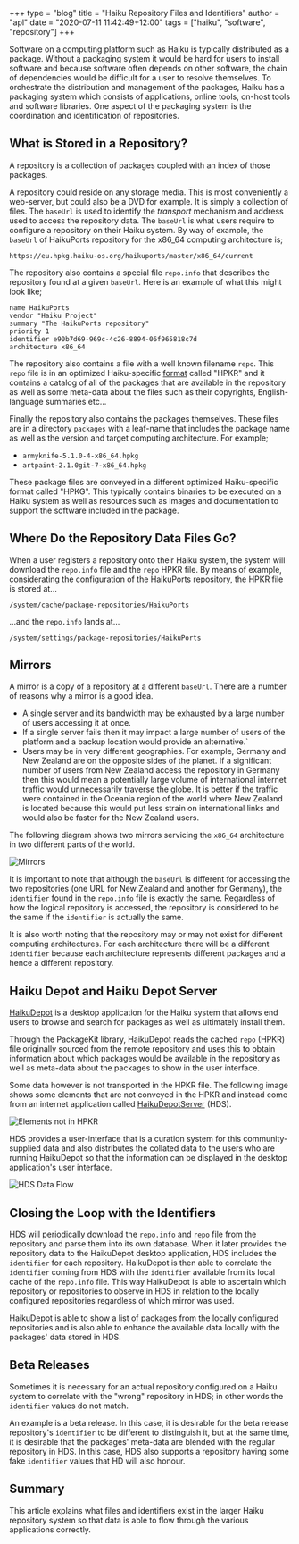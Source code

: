 +++
type = "blog"
title = "Haiku Repository Files and Identifiers"
author = "apl"
date = "2020-07-11 11:42:49+12:00"
tags = ["haiku", "software", "repository"]
+++

Software on a computing platform such as Haiku is typically distributed as a package.  Without a packaging system it would be hard for users to install software and because software often depends on other software, the chain of dependencies would be  difficult for a user to resolve themselves.  To orchestrate the distribution and management of the packages, Haiku has a packaging system which consists of applications, online tools, on-host tools and software libraries.  One aspect of the packaging system is the coordination and identification of repositories.

<!--more-->

## What is Stored in a Repository?

A repository is a collection of packages coupled with an index of those packages.

A repository could reside on any storage media.  This is most conveniently a web-server, but could also be a DVD for example.  It is simply a collection of files.  The `baseUrl` is used to identify the *transport* mechanism and address used to access the repository data.  The `baseUrl` is what users require to configure a repository on their Haiku system.  By way of example, the `baseUrl` of HaikuPorts repository for the x86_64 computing architecture is;

```
https://eu.hpkg.haiku-os.org/haikuports/master/x86_64/current
```

The repository also contains a special file `repo.info` that describes the repository found at a given `baseUrl`.  Here is an example of what this might look like;

```
name HaikuPorts
vendor "Haiku Project"
summary "The HaikuPorts repository"
priority 1
identifier e90b7d69-969c-4c26-8894-06f965818c7d
architecture x86_64
```

The repository also contains a file with a well known filename `repo`.  This `repo` file is in an optimized Haiku-specific [format](https://github.com/haiku/haiku/blob/master/docs/develop/packages/FileFormat.rst) called "HPKR" and it contains a catalog of all of the packages that are available in the repository as well as some meta-data about the files such as their copyrights, English-language summaries etc...

Finally the repository also contains the packages themselves.  These files are in a directory `packages` with a leaf-name that includes the package name as well as the version and target computing architecture.  For example;

* `armyknife-5.1.0-4-x86_64.hpkg`
* `artpaint-2.1.0git-7-x86_64.hpkg`

These package files are conveyed in a different optimized Haiku-specific format called "HPKG".  This typically contains binaries to be executed on a Haiku system as well as resources such as images and documentation to support the software included in the package.

## Where Do the Repository Data Files Go?

When a user registers a repository onto their Haiku system, the system will download the `repo.info` file and the `repo` HPKR file.  By means of example, considerating the configuration of the HaikuPorts repository, the HPKR file is stored at...

```
/system/cache/package-repositories/HaikuPorts
```

...and the `repo.info` lands at...

```
/system/settings/package-repositories/HaikuPorts
```

## Mirrors

A mirror is a copy of a repository at a different `baseUrl`.  There are a number of reasons why a mirror is a good idea.

* A single server and its bandwidth may be exhausted by a large number of users accessing it at once.
* If a single server fails then it may impact a large number of users of the platform and a backup location would provide an alternative.`
* Users may be in very different geographies.  For example, Germany and New Zealand are on the opposite sides of the planet.  If a significant number of users from New Zealand access the repository in Germany then this would mean a potentially large volume of international internet traffic would unnecessarily traverse the globe.  It is better if the traffic were contained in the Oceania region of the world where New Zealand is located because this would put less strain on international links and would also be faster for the New Zealand users.

The following diagram shows two mirrors servicing the `x86_64` architecture in two different parts of the world.

![Mirrors](/files/blog/apl/repository_identification/mirrors.png)

It is important to note that although the `baseUrl` is different for accessing the two repositories (one URL for New Zealand and another for Germany), the `identifier` found in the `repo.info` file is exactly the same.  Regardless of how the logical repository is accessed, the repository is considered to be the same if the `identifier` is actually the same.

It is also worth noting that the repository may or may not exist for different computing architectures.  For each architecture there will be a different `identifier` because each architecture represents different packages and a hence a different repository.

## Haiku Depot and Haiku Depot Server

[HaikuDepot](https://www.haiku-os.org/docs/userguide/en/applications/haikudepot.html) is a desktop application for the Haiku system that allows end users to browse and search for packages as well as ultimately install them.

Through the PackageKit library, HaikuDepot reads the cached `repo` (HPKR) file originally sourced from the remote repository and uses this to obtain information about which packages would be available in the repository as well as meta-data about the packages to show in the user interface.

Some data however is not transported in the HPKR file.  The following image shows some elements that are not conveyed in the HPKR and instead come from an internet application called [HaikuDepotServer](https://depot.haiku-os.org/) (HDS).

![Elements not in HPKR](/files/blog/apl/repository_identification/hd-from-hds.png)

HDS provides a user-interface that is a curation system for this community-supplied data and also distributes the collated data to the users who are running HaikuDepot so that the information can be displayed in the desktop application's user interface.

![HDS Data Flow](/files/blog/apl/repository_identification/hds-data-flow.png)

## Closing the Loop with the Identifiers

HDS will periodically download the `repo.info` and `repo` file from the repository and parse them into its own database.  When it later provides the repository data to the HaikuDepot desktop application, HDS includes the `identifier` for each repository.  HaikuDepot is then able to correlate the `identifier` coming from HDS with the `identifier` available from its local cache of the `repo.info` file.  This way HaikuDepot is able to ascertain which repository or repositories to observe in HDS in relation to the locally configured repositories regardless of which mirror was used.

HaikuDepot is able to show a list of packages from the locally configured repositories and is also able to enhance the available data locally with the packages' data stored in HDS.

## Beta Releases

Sometimes it is necessary for an actual repository configured on a Haiku system to correlate with the "wrong" repository in HDS; in other words the `identifier` values do not match.

An example is a beta release.  In this case, it is desirable for the beta release repository's `identifier` to be different to distinguish it, but at the same time, it is desirable that the packages' meta-data are blended with the regular repository in HDS.  In this case, HDS also supports a repository having some fake `identifier` values that HD will also honour.

## Summary

This article explains what files and identifiers exist in the larger Haiku repository system so that data is able to flow through the various applications correctly.
